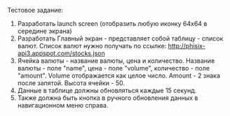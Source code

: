 Тестовое задание:
1.	Разработать launch screen (отобразить любую иконку 64x64 в середине экрана)
2.	Разработать Главный экран - представляет собой таблицу - список валют. Список валют нужно получать по ссылке: http://phisix-api3.appspot.com/stocks.json
3.	Ячейка валюты - название валюты, цена и количество. Название валюты - поле "name", цена - поле "volume", количество - поле "amount". Volume отображается как целое число. Amount - 2 знака после запятой. Высота ячейки - 50.
4.	Данные в таблице должны обновляться каждые 15 секунд.
5.	Также должна быть кнопка в ручного обновления данных в навигационном меню справа.
